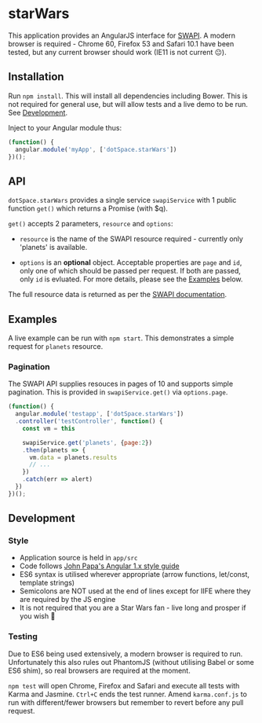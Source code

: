 # starWars

This application provides an AngularJS interface for [SWAPI](https://swapi.co). A modern browser is required - Chrome 60, Firefox 53 and Safari 10.1 have been tested, but any current browser should work (IE11 is not current 😐). 

## Installation

Run `npm install`. This will install all dependencies including Bower. This is not required for general use, but will allow tests and a live demo to be run. See [Development](#Development). 

Inject to your Angular module thus:

````javascript
(function() {
  angular.module('myApp', ['dotSpace.starWars'])
})();
````

## API

`dotSpace.starWars` provides a single service `swapiService` with 1 public function `get()` which returns a Promise (with $q). 

`get()` accepts 2 parameters, `resource` and `options`: 

- `resource` is the name of the SWAPI resource required - currently only 'planets' is available. 

- `options` is an **optional** object. Acceptable properties are `page` and `id`, only one of which should be passed per request. If both are passed, only `id` is evluated. For more details, please see the [Examples](#Examples) below. 

The full resource data is returned as per the [SWAPI documentation](http://swapi.co/documentation#planets). 

## Examples

A live example can be run with `npm start`. This demonstrates a simple request for `planets` resource. 

### Pagination

The SWAPI API supplies resouces in pages of 10 and supports simple pagination. This is provided in `swapiService.get()` via `options.page`. 

```javascript
(function() {
  angular.module('testapp', ['dotSpace.starWars'])
  .controller('testController', function() {
    const vm = this

    swapiService.get('planets', {page:2})
    .then(planets => {
      vm.data = planets.results
      // ...
    })
    .catch(err => alert)
  })
})();
```



## Development

### Style

- Application source is held in `app/src`
- Code follows [John Papa's Angular 1.x style guide](https://github.com/johnpapa/angular-styleguide/tree/master/a1)
- ES6 syntax is utilised wherever appropriate (arrow functions, let/const, template strings)
- Semicolons are NOT used at the end of lines except for IIFE where they are required by the JS engine
- It is not required that you are a Star Wars fan - live long and prosper if you wish 🖖

### Testing

Due to ES6 being used extensively, a modern browser is required to run. Unfortunately this also rules out PhantomJS (without utilising Babel or some ES6 shim), so real browsers are required at the moment. 

`npm test` will open Chrome, Firefox and Safari and execute all tests with Karma and Jasmine. `Ctrl+C` ends the test runner. Amend `karma.conf.js` to run with different/fewer browsers but remember to revert before any pull request. 